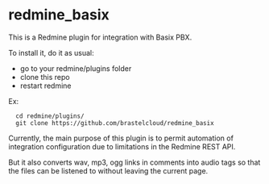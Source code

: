 # redmine_basix

This is a Redmine plugin for integration with Basix PBX.

To install it, do it as usual:
  - go to your redmine/plugins folder
  - clone this repo
  - restart redmine
  
Ex:
```
  cd redmine/plugins/
  git clone https://github.com/brastelcloud/redmine_basix
```

Currently, the main purpose of this plugin is to permit automation of integration configuration due to limitations in the Redmine REST API.

But it also converts wav, mp3, ogg links in comments into audio tags so that the files can be listened to without leaving the current page.
